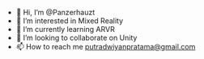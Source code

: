 - 👋 Hi, I’m @Panzerhauzt
- 👀 I’m interested in Mixed Reality
- 🌱 I’m currently learning ARVR
- 💞️ I’m looking to collaborate on Unity
- 📫 How to reach me putradwiyanpratama@gmail.com

<!---
Panzerhauzt/Panzerhauzt is a ✨ special ✨ repository because its `README.md` (this file) appears on your GitHub profile.
You can click the Preview link to take a look at your changes.
--->
